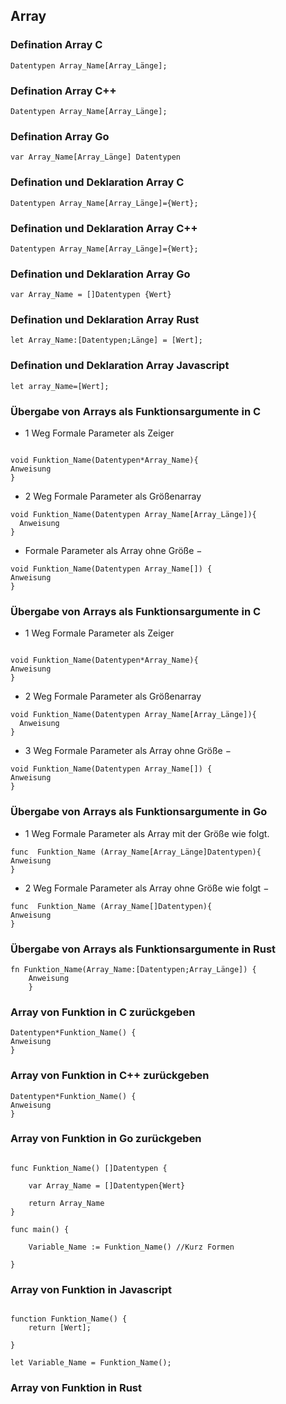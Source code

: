 ## Array
### Defination Array C

```
Datentypen Array_Name[Array_Länge];
```

### Defination Array C++

```
Datentypen Array_Name[Array_Länge];
```

### Defination Array Go
```
var Array_Name[Array_Länge] Datentypen
```
### Defination und Deklaration Array C
```
Datentypen Array_Name[Array_Länge]={Wert};
```
### Defination und Deklaration Array C++
```
Datentypen Array_Name[Array_Länge]={Wert};
```
### Defination und Deklaration Array Go
```	
var Array_Name = []Datentypen {Wert}
```

### Defination und Deklaration Array Rust
```
let Array_Name:[Datentypen;Länge] = [Wert];
```

### Defination und Deklaration Array Javascript
```
let array_Name=[Wert];

```



### Übergabe von Arrays als Funktionsargumente in C

* 1 Weg Formale Parameter als Zeiger

```

void Funktion_Name(Datentypen*Array_Name){
Anweisung
}

```

* 2 Weg Formale Parameter als Größenarray
```
void Funktion_Name(Datentypen Array_Name[Array_Länge]){
  Anweisung 
}
```
* Formale Parameter als Array ohne Größe −
```
void Funktion_Name(Datentypen Array_Name[]) {
Anweisung
}
```

### Übergabe von Arrays als Funktionsargumente in C

* 1 Weg Formale Parameter als Zeiger

```

void Funktion_Name(Datentypen*Array_Name){
Anweisung
}

```

* 2 Weg Formale Parameter als Größenarray
```
void Funktion_Name(Datentypen Array_Name[Array_Länge]){
  Anweisung 
}
```
* 3 Weg Formale Parameter als Array ohne Größe −
```
void Funktion_Name(Datentypen Array_Name[]) {
Anweisung
}
```

### Übergabe von Arrays als Funktionsargumente in Go

* 1 Weg Formale Parameter als Array mit der Größe wie folgt.

``` 
func  Funktion_Name (Array_Name[Array_Länge]Datentypen){
Anweisung
}
```
* 2 Weg Formale Parameter als Array ohne Größe wie folgt −
```
func  Funktion_Name (Array_Name[]Datentypen){
Anweisung
}
```
### Übergabe von Arrays als Funktionsargumente in Rust

```
fn Funktion_Name(Array_Name:[Datentypen;Array_Länge]) {
    Anweisung
    }
```
### Array von Funktion in C zurückgeben

```
Datentypen*Funktion_Name() {
Anweisung
}
```

### Array von Funktion in C++ zurückgeben

```
Datentypen*Funktion_Name() {
Anweisung
}
```

### Array von Funktion in Go zurückgeben

```

func Funktion_Name() []Datentypen {

	var Array_Name = []Datentypen{Wert}

	return Array_Name
}

func main() {

	Variable_Name := Funktion_Name() //Kurz Formen

}

```

### Array von Funktion in Javascript

```

function Funktion_Name() {
    return [Wert];

}

let Variable_Name = Funktion_Name();

```



### Array von Funktion in Rust